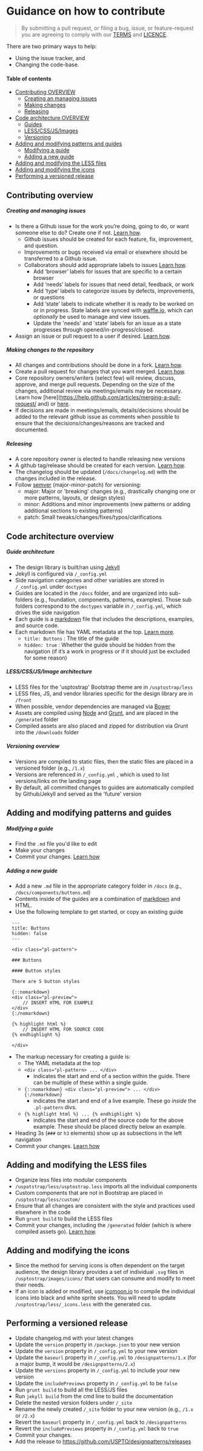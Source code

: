 # Guidance on how to contribute

> By submitting a pull request, or filing a bug, issue, or 
> feature-request you are agreeing to comply with our [TERMS](TERMS.md) and [LICENCE](LICENSE).

There are two primary ways to help: 
 - Using the issue tracker, and 
 - Changing the code-base.


#### Table of contents
- [Contributing OVERVIEW](#contributing-overview)
    - [Creating an managing issues](#creating-and-managing-issues)
    - [Making changes](#making-changes-to-the-repository)
    - [Releasing](#releasing)
- [Code architecture OVERVIEW](#code-architecture-overview)
    - [Guides](#guide-architecture)
    - [LESS/CSS/JS/Images](#lesscssjsimage-architecture)
    - [Versioning](#versioning-overview)
- [Adding and modifying patterns and guides](#adding-and-modifying-patterns-and-guides)
    - [Modifying a guide](#modifying-a-guide)
    - [Adding a new guide](#adding-a-new-guide)
- [Adding and modifying the LESS files](#adding-and-modifying-the-less-files)
- [Adding and modifying the icons](#adding-and-modifying-the-icons)
- [Performing a versioned release](#performing-a-versioned-release)


## Contributing overview

##### Creating and managing issues
- Is there a Github issue for the work you’re doing, going to do, or want someone else to do? Create one if not. [Learn how](https://help.github.com/articles/creating-an-issue/).
  - Github issues should be created for each feature, fix, improvement, and question.
  - Improvements or bugs received via email or elsewhere should be transferred to a Github issue.
  - Collaborators should add appropriate labels to issues [Learn how](https://help.github.com/articles/creating-and-editing-labels-for-issues-and-pull-requests/).
    - Add ‘browser’ labels for issues that are specific to a certain browser
    - Add ‘needs’ labels for issues that need detail, feedback, or work
    - Add ‘type’ labels to categorize issues by defects, improvements, or questions
    - Add ‘state’ labels to indicate whether it is ready to be worked on or in progress. State labels are synced with [waffle.io](https://waffle.io/USPTO/designpatterns), which can _optionally_ be used to manage and view issues. 
    - Update the 'needs' and 'state' labels for an issue as a state progresses through opened/in-progress/closed.
- Assign an issue or pull request to a user if desired. [Learn how](https://help.github.com/articles/assigning-issues-and-pull-requests-to-other-github-users/).


##### Making changes to the repository
- All changes and contributions should be done in a fork. [Learn how](https://guides.github.com/activities/forking/#fork).
- Create a pull request for changes that you want merged.  [Learn how](https://help.github.com/articles/using-pull-requests/#initiating-the-pull-request).
- Core repository owners/writers (select few) will review, discuss, approve, and merge pull requests. Depending on the size of the changes, additional review via meetings/emails may be necessary. Learn how [here](https://help.github.com/articles/merging-a-pull-request/ and) or [here](https://help.github.com/articles/using-pull-requests/#managing-pull-requests).
- If decisions are made in meetings/emails, details/decisions should be added to the relevant github issue as comments when possible to ensure that the decisions/changes/reasons are tracked and documented.


##### Releasing
- A core repository owner is elected to handle releasing new versions
- A github tag/release should be created for each version. [Learn how](https://help.github.com/articles/creating-releases/).
- The changelog should be updated (`/docs/changelog.md`) with the changes included in the release. 
- Follow [semver](http://semver.org/) (major-minor-patch) for versioning: 
  - major: Major or 'breaking' changes (e.g., drastically changing one or more patterns, layouts, or design styles)
  - minor: Additions and minor improvements (new patterns or adding additional sections to existing patterns)
  - patch: Small tweaks/changes/fixes/typos/clarifications


## Code architecture overview
##### Guide architecture
- The design library is built/ran using [Jekyll](https://help.github.com/articles/using-jekyll-with-pages/)
- Jekyll is configured via `/_config.yml`
- Side navigation categories and other variables are stored in `/_config.yml` under `doctypes`
- Guides are located in the `/docs` folder, and are organized into sub-folders (e.g., foundation, components, patterns, examples). Those sub folders correspond to the `doctypes` variable in `/_config.yml`, which drives the side navigation
- Each guide is a [markdown](https://guides.github.com/features/mastering-markdown/) file that includes the descriptions, examples, and source code.
- Each markdown file has YAML metadata at the top. [Learn more](http://jekyllrb.com/docs/frontmatter/).
  - `title: Buttons` : The title of the guide
  - `hidden: true` : Whether the guide should be hidden from the navigation (if it’s a work in progress or if it should just be excluded for some reason)

##### LESS/CSS/JS/Image architecture
- LESS files for the 'usptostrap' Bootstrap theme are in `/usptostrap/less`
- LESS files, JS, and vendor libraries specific for the design library are in `/front`
- When possible, vendor dependencies are managed via [Bower](http://bower.io/)
- Assets are compiled using [Node](https://nodejs.org/) and [Grunt](http://gruntjs.com/), and are placed in the `/generated` folder
- Compiled assets are also placed and zipped for distribution via Grunt into the `/downloads` folder

##### Versioning overview
- Versions are compiled to static files, then the static files are placed in a versioned folder (e.g., `/1.x`)
- Versions are referenced in `/_config.yml` , which is used to list versions/links on the landing page
- By default, all committed changes to guides are automatically compiled by Github/Jekyll and served as the 'future' version

## Adding and modifying patterns and guides

##### Modifying a guide
- Find the `.md` file you'd like to edit
- Make your changes
- Commit your changes. [Learn how](https://help.github.com/articles/making-changes/)

##### Adding a new guide
- Add a new `.md` file in the appropriate category folder in `/docs` (e.g., `/docs/components/buttons.md`)
- Contents inside of the guides are a combination of [markdown](https://guides.github.com/features/mastering-markdown/) and HTML.
- Use the following template to get started, or copy an existing guide

```
  ---
  title: Buttons
  hidden: false
  ---

  <div class="pl-pattern">

  ### Buttons

  #### Button styles

  There are 5 button styles

  {::nomarkdown}
  <div class="pl-preview">
      // INSERT HTML FOR EXAMPLE
  </div>
  {:/nomarkdown}

  {% highlight html %}
      // INSERT HTML FOR SOURCE CODE
  {% endhighlight %}

  </div>
```
- The markup necessary for creating a guide is:
  - The YAML metadata at the top
  - `<div class="pl-pattern> ... </div>` 
    - indicates the start and end of a section within the guide. There can be multiple of these within a single guide.
  - `{::nomarkdown} <div class="pl-preview"> ... </div> {:/nomarkdown}`
    - indicates the start and end of a live example. These go _inside_ the `.pl-pattern` divs.
  - `{% highlight html %} ... {% endhighlight %}`
    - indicates the start and end of the source code for the above example. These should be placed directly below an example.
- Heading 3s (`###` or `h3` elements) show up as subsections in the left navigation
- Commit your changes. [Learn how](https://help.github.com/articles/making-changes/)

## Adding and modifying the LESS files
- Organize less files into modular components
- `/uspotstrap/less/usptostrap.less` imports all the individual components
- Custom components that are not in Bootstrap are placed in `/usptostrap/less/custom/`
- Ensure that all changes are consistent with the style and practices used elsewhere in the code
- Run `grunt build` to build the LESS files
- Commit your changes, including the `/generated` folder (which is where compiled assets go). [Learn how](https://help.github.com/articles/making-changes/).

## Adding and modifying the icons
- Since the method for serving icons is often dependent on the target audience, the design library provides a set of individual `.svg` files in `/usptostrap/images/icons/` that users can consume and modify to meet their needs.
- If an icon is added or modified, use [icomoon.io](https://icomoon.io/) to compile the individual icons into black and white sprite sheets. You will need to update `/usptostrap/less/_icons.less` with the generated css. 

## Performing a versioned release
- Update changelog.md with your latest changes
- Update the `version` property in `/package.json` to your new version
- Update the `version` property in `/_config.yml` to your new version
- Update the `baseurl` property in `/_config.yml` to `/designpatterns/1.x` (for a major bump, it would be `/designpatterns/2.x`)
- Update the `versions` property in `/_config.yml` to include your new version
- Update the `includePreviews` property in `/_config.yml` to be `false`
- Run `grunt build` to build all the LESS/JS files
- Run `jekyll build` from the cmd line to build the documentation
- Delete the nested version folders under `/_site`
- Rename the newly created `/_site` folder to your new version (e.g., `/1.x` or `/2.x`)
- Revert the `baseurl` property in `/_config.yml` back to `/designpatterns`
- Revert the `includePreviews` property in `/_config.yml` back to `true`
- Commit your changes.
- Add the release to https://github.com/USPTO/designpatterns/releases
